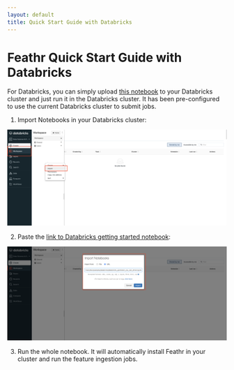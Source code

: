 ```yaml
---
layout: default
title: Quick Start Guide with Databricks
---
```


# Feathr Quick Start Guide with Databricks

For Databricks, you can simply upload [this notebook](./samples/databricks/databricks_quickstart_nyc_taxi_driver.ipynb) to your Databricks cluster and just run it in the Databricks cluster. It has been pre-configured to use the current Databricks cluster to submit jobs.

1. Import Notebooks in your Databricks cluster:

![Import Notebooks](./images/databricks_quickstart1.png)


2. Paste the [link to Databricks getting started notebook](./samples/databricks/databricks_quickstart_nyc_taxi_driver.ipynb):

![Import Notebooks](./images/databricks_quickstart2.png)

3. Run the whole notebook. It will automatically install Feathr in your cluster and run the feature ingestion jobs.
